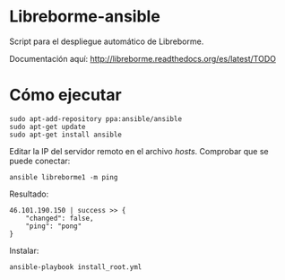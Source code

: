 # Libreborme-ansible

Script para el despliegue automático de Libreborme.

Documentación aquí: http://libreborme.readthedocs.org/es/latest/TODO

# Cómo ejecutar

    sudo apt-add-repository ppa:ansible/ansible
    sudo apt-get update
    sudo apt-get install ansible
    
Editar la IP del servidor remoto en el archivo *hosts*. Comprobar que se puede conectar:

    ansible libreborme1 -m ping

Resultado:

    46.101.190.150 | success >> {
        "changed": false,
        "ping": "pong"
    }

Instalar:

    ansible-playbook install_root.yml
